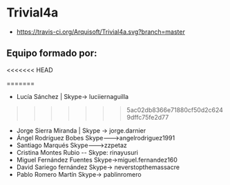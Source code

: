 # Trivial4a

* https://travis-ci.org/Arquisoft/Trivial4a.svg?branch=master

## Equipo formado por: 

<<<<<<< HEAD

=======
* Lucía Sánchez | Skype-> luciiernaguilla
>>>>>>> 5ac02db8366e71880cf50d2c6249dffc75fe2d77
* Jorge Sierra Miranda | Skype → jorge.darnier
* Ángel Rodríguez Bobes Skype--->angelrodriguez1991
* Santiago Marqués		Skype--->zzpetaz
* Cristina Montes Rubio -- Skype: rinayusuri
* Miguel Fernández Fuentes  Skype->miguel.fernandez160
* David Sariego fernández Skype-> neverstopthemassacre
* Pablo Romero Martín Skype-> pablinromero
